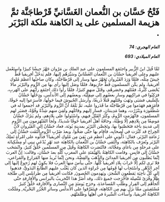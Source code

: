 <h1 dir="rtl">فَتْحُ حَسَّان بن النُّعمان الغَسَّانيِّ قَرْطاجَنَّة ثمَّ هزيمة المسلمين على يد الكاهنة ملكة البَرْبَر .</h1>

<h5 dir="rtl">العام الهجري:  74

العام الميلادي: 693

</h5>

<p dir="rtl">لمَّا قُتِلَ ابنُ الزُّبير واجتَمَع المسلمون على عبدِ الملك بن مَرْوان جَهَّزَ جيشًا كبيرًا واستَعْمل عليهم وعلى أفريقيا حسَّانَ بن النُّعمان الغَسَّانيَّ وسَيَّرَهُم إليها، فلم يَدخُلْ أفريقيا قَطُّ جَيشٌ مِثلُه، فلمَّا وَرَدَ القَيْروان تَجَهَّزَ منها وسار إلى قَرْطاجَنَّة، وكان صاحبُها أعظمَ مُلوكِ أفريقيا، ولم يكُن المسلمون قَطُّ حارَبوها، فلمَّا وصَل إليها رأى بها مِن الرُّومِ والبَرْبَر مالا يُحْصَى كَثْرةً، فقَتَلهم وحَصَرهُم، وقَتَلَ منهم كثيرًا، فلمَّا رأوا ذلك اجتَمَع رأيُهم على الهَربِ، فرَكِبُوا في مَراكِبِهم وسار بعضُهم إلى صِقِلِّيَّة، وبعضُهم إلى الأندلُس، ودخَلَها حَسَّانُ بالسَّيفِ فسَبَى ونَهَبَ وقَتَلَهم قَتلًا ذَريعًا، وأَرسَل الجُيوشَ فيما حَولَها، فأَسرَعوا إليه خَوفًا، فأَمَرَهم فهَدَموا مِن قَرْطاجَنَّة ما قَدَروا عليه، ثمَّ بَلَغَهُ أنَّ الرُّومَ والبَرْبَر قد أجمعوا له في شَطْفُورَة وبَنْزَرْت، وهما مَدِينتان، فسار إليهم وقاتَلَهم ولَقِيَ منهم شِدَّةً وقُوَّةً، فصَبَر لهم المسلمون، فانْهَزَمت الرُّومُ، وكَثُرَ القَتْلُ فيهم، واسْتَولوا على بِلادِهم، ولم يَترُكْ حَسَّانُ مَوضِعًا مِن بِلادِهِم إلَّا وَطِئَهُ، وخافَهُ أهلُ أفريقيا خَوفًا شَديدًا، ولجأ المُنْهَزِمون مِن الرُّومِ إلى مَدينةِ باجَة فتَحَصَّنوا بها، وتَحَصَّن البَرْبَر بمدينةِ بُونَة، فعاد حَسَّانُ إلى القَيْروان لأنَّ الجِراحَ قد كَثُرَت في أصحابِه، فأقام بها حتَّى صَحُّوا. وبعدَ ضَرْبِ الرُّومِ الْتَفَت حَسَّانُ إلى زَعامَةِ البَرْبَر، فقال: دُلُّونِي على أَعظمِ مَن بَقِيَ مِن مُلوكِ أفريقيا؟ فدَلُّوه على امْرأةٍ تَملِكُ البَرْبَر وتُعرَف بالكاهِنَة، والْتَقى حَسَّانُ بن النُّعمان بالكاهِنَة عند نَهْرٍ يُدْعَى نِينِي أو مِسْكِيانَة على مَرحلَةٍ مِن باغاي ومَجَّانَة، فانْتَصَرت الكاهِنَةُ وقُتِلَ مِن المسلمين خَلْقٌ كثيرٌ، وانْسَحَب حَسَّانُ إلى قابِس. وقامت الكاهِنَةُ بالهَيْمَنَةِ على المغربِ كُلِّهِ بعدَ حَسَّان، وقالت: إنَّ العربَ إنَّما يَطلُبون مِن أفريقيا المدائنَ والذَّهَبَ والفِضَّةَ، ونحن إنَّما نُريدُ منها المَزارِعَ والمَراعي، فلا نَرى لكم إلَّا خَرابَ بِلادِ أفريقيا كُلِّها. حتَّى ييأسَ منها العربُ فلا يكونُ لهم رُجوعٌ إليها إلى آخِر الدَّهْرِ, واسْتَجاب لها قَومُها مِن جُراوَة الذين كان يَغْلُب عليهم الطَّابعُ البَدَويُّ، فذهبوا إلى كُلِّ ناحِيَة يَقطَعون الشَّجرَ، ويَهدِمون الحُصونَ, فكانت أفريقيا مِن طرابلس إلى طَنْجَة ظِلًّا وقُرَىً مُتَّصِلة فأَخْرَجت جَميعَ ذلك، وقد أَضَرَّ هذا التَّخريبُ بالبرانس والأفارِقةِ حتَّى أَلجأَهُم إلى الفِرارِ وطَلَبِ المُساعدَةِ، وخرَج يَومئذٍ مِن النَّصارى والأفارِقة خَلْقٌ كثيرٌ مُسْتَغِيثين ممَّا نزَل بهم مِن الكاهِنَة، فيتَفَرَّقوا على الأندلُس وسائرِ الجُزُرِ البَحْريَّة, ومَلَكَت الكاهِنَةُ أفريقيا، وأَساءَت السِّيرةَ في أَهلِها وظَلَمَتْهُم.</p></br>
